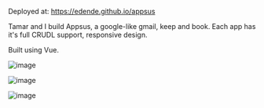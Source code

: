 Deployed at: https://edende.github.io/appsus

Tamar and I build Appsus, a google-like gmail, keep and book.
Each app has it's full CRUDL support, responsive design. 

Built using Vue.

![image](https://user-images.githubusercontent.com/93701509/233076440-4de39437-1ec2-4a61-80d0-1a18e4667560.png)

![image](https://user-images.githubusercontent.com/93701509/233076530-c34cbbf2-5f1e-45a3-a88d-64e255316e87.png)

![image](https://user-images.githubusercontent.com/93701509/233077218-370beddb-dff1-40bc-89c1-dab6baca8340.png)


